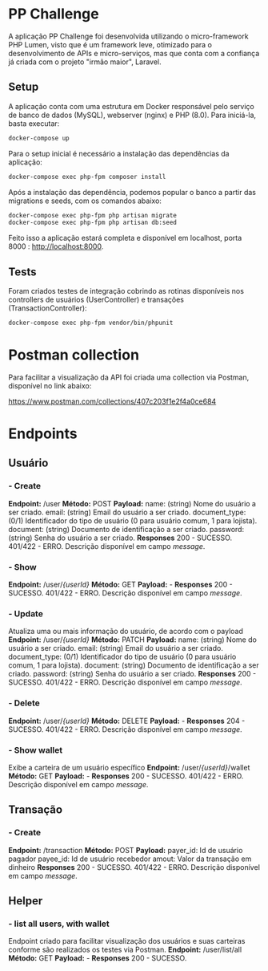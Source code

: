 # PP Challenge

A aplicação PP Challenge foi desenvolvida utilizando o micro-framework PHP Lumen, visto que é um framework leve, otimizado para o desenvolvimento de APIs e micro-serviços, mas que conta com a confiança já criada com o projeto "irmão maior", Laravel.

## Setup 

A aplicação conta com uma estrutura em Docker responsável pelo serviço de banco de dados (MySQL), webserver (nginx) e PHP (8.0). Para iniciá-la, basta executar:

```bash
docker-compose up
```

Para o setup inicial é necessário a instalação das dependências da aplicação: 
```bash
docker-compose exec php-fpm composer install
```

Após a instalação das dependência, podemos popular o banco a partir das migrations e seeds, com os comandos abaixo:

```bash
docker-compose exec php-fpm php artisan migrate
docker-compose exec php-fpm php artisan db:seed
```

Feito isso a aplicação estará completa e disponível em localhost, porta 8000 : <http://localhost:8000>.

## Tests

Foram criados testes de integração cobrindo as rotinas disponíveis nos controllers de usuários (UserController) e transações (TransactionController):

```bash
docker-compose exec php-fpm vendor/bin/phpunit
```

# Postman collection

Para facilitar a visualização da API foi criada uma collection via Postman, disponível no link abaixo:

<https://www.postman.com/collections/407c203f1e2f4a0ce684>


# Endpoints

## Usuário

### - Create
**Endpoint:** /user
**Método:** POST 
**Payload:**
name: (string) Nome do usuário a ser criado.
email: (string) Email do usuário a ser criado.
document_type: (0/1) Identificador do tipo de usuário (0 para usuário comum, 1 para lojista).
document: (string) Documento de identificação a ser criado.
password: (string) Senha do usuário a ser criado.
**Responses**
200 - SUCESSO.
401/422 - ERRO. Descrição disponível em campo *message*.

### - Show
**Endpoint:** /user/*{userId}*
**Método:** GET 
**Payload:** -
**Responses**
200 - SUCESSO.
401/422 - ERRO. Descrição disponível em campo *message*.

### - Update
Atualiza uma ou mais informação do usuário, de acordo com o payload
**Endpoint:** /user/*{userId}*
**Método:** PATCH 
**Payload:**
name: (string) Nome do usuário a ser criado.
email: (string) Email do usuário a ser criado.
document_type: (0/1) Identificador do tipo de usuário (0 para usuário comum, 1 para lojista).
document: (string) Documento de identificação a ser criado.
password: (string) Senha do usuário a ser criado.
**Responses**
200 - SUCESSO.
401/422 - ERRO. Descrição disponível em campo *message*.

### - Delete
**Endpoint:** /user/*{userId}*
**Método:** DELETE 
**Payload:** -
**Responses**
204 - SUCESSO.
401/422 - ERRO. Descrição disponível em campo *message*.

### - Show wallet
Exibe a carteira de um usuário específico
**Endpoint:** /user/*{userId}*/wallet
**Método:** GET 
**Payload:** -
**Responses**
200 - SUCESSO.
401/422 - ERRO. Descrição disponível em campo *message*.


## Transação

### - Create
**Endpoint:** /transaction
**Método:** POST 
**Payload:**
payer_id: Id de usuário pagador
payee_id: Id de usuário recebedor
amout: Valor da transação em dinheiro
**Responses**
200 - SUCESSO.
401/422 - ERRO. Descrição disponível em campo *message*.

## Helper

### - list all users, with wallet
Endpoint criado para facilitar visualização dos usuários e suas carteiras conforme são realizados os testes via Postman.
**Endpoint:** /user/list/all
**Método:** GET 
**Payload:** -
**Responses**
200 - SUCESSO.